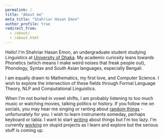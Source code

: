 ```yaml
---
permalink: /
title: "About me"
meta_title: "Shahriar Hasan Emon"
author_profile: true
redirect_from: 
  - /about/
  - /about.html
---
```



Hello! I'm Shahriar Hasan Emon, an undergraduate student studying Linguistics at [University of Dhaka](https://www.du.ac.bd/). My academic curiosity leans towards Phonetics (which means I make weird noises that freak people out), Phonology, Syntax and South Asian languages, especially Bengali. 



I am equally drawn to Mathematics, my first love, and Computer Science. I wish to explore the intersection of these fields through Formal Language Theory, NLP and Computational Linguistics.  


When I'm not buried in vowel shifts, I am probably listening to too much music or watching movies, talking politics or history. If you follow me on socials, you may hear me singing or ranting about [random things](/interests/) - unfortunately for you. I wish to learn instruments someday, perhaps keyboard or tabla. I want to start [writing](/writing/) about things but I'm too lazy. I'm currently [working](/portfolio/) on stupid projects as I learn and explore but the serious stuff is coming up.
